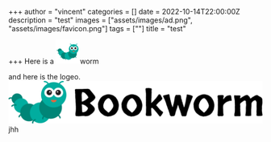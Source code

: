 +++
author = "vincent"
categories = []
date = 2022-10-14T22:00:00Z
description = "test"
images = ["assets/images/ad.png", "assets/images/favicon.png"]
tags = [""]
title = "test"

+++
Here is a ![](assets/images/favicon.png)worm

and here is the logeo.![](assets/images/logo.png)jhh